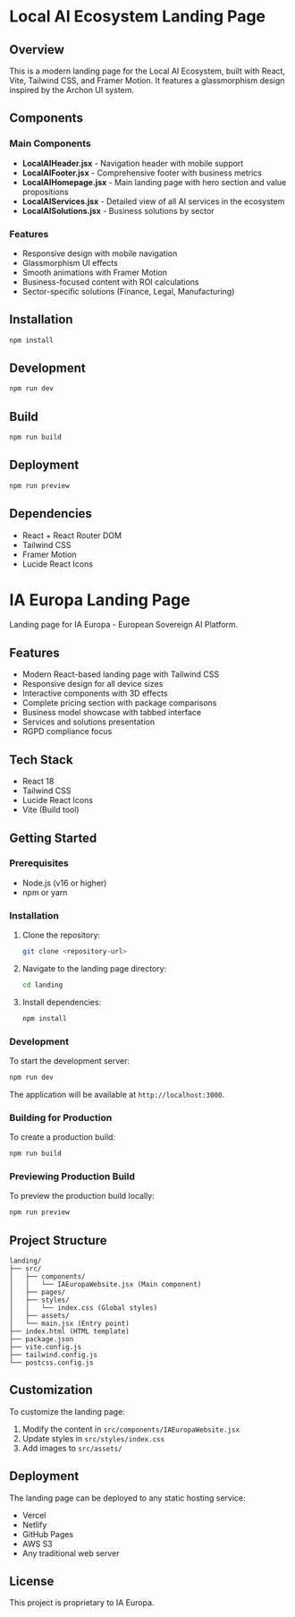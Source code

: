# Local AI Ecosystem Landing Page

## Overview
This is a modern landing page for the Local AI Ecosystem, built with React, Vite, Tailwind CSS, and Framer Motion. It features a glassmorphism design inspired by the Archon UI system.

## Components

### Main Components
- **LocalAIHeader.jsx** - Navigation header with mobile support
- **LocalAIFooter.jsx** - Comprehensive footer with business metrics
- **LocalAIHomepage.jsx** - Main landing page with hero section and value propositions
- **LocalAIServices.jsx** - Detailed view of all AI services in the ecosystem
- **LocalAISolutions.jsx** - Business solutions by sector

### Features
- Responsive design with mobile navigation
- Glassmorphism UI effects
- Smooth animations with Framer Motion
- Business-focused content with ROI calculations
- Sector-specific solutions (Finance, Legal, Manufacturing)

## Installation

```bash
npm install
```

## Development

```bash
npm run dev
```

## Build

```bash
npm run build
```

## Deployment

```bash
npm run preview
```

## Dependencies
- React + React Router DOM
- Tailwind CSS
- Framer Motion
- Lucide React Icons

# IA Europa Landing Page

Landing page for IA Europa - European Sovereign AI Platform.

## Features

- Modern React-based landing page with Tailwind CSS
- Responsive design for all device sizes
- Interactive components with 3D effects
- Complete pricing section with package comparisons
- Business model showcase with tabbed interface
- Services and solutions presentation
- RGPD compliance focus

## Tech Stack

- React 18
- Tailwind CSS
- Lucide React Icons
- Vite (Build tool)

## Getting Started

### Prerequisites

- Node.js (v16 or higher)
- npm or yarn

### Installation

1. Clone the repository:
   ```bash
   git clone <repository-url>
   ```

2. Navigate to the landing page directory:
   ```bash
   cd landing
   ```

3. Install dependencies:
   ```bash
   npm install
   ```

### Development

To start the development server:

```bash
npm run dev
```

The application will be available at `http://localhost:3000`.

### Building for Production

To create a production build:

```bash
npm run build
```

### Previewing Production Build

To preview the production build locally:

```bash
npm run preview
```

## Project Structure

```
landing/
├── src/
│   ├── components/
│   │   └── IAEuropaWebsite.jsx (Main component)
│   ├── pages/
│   ├── styles/
│   │   └── index.css (Global styles)
│   ├── assets/
│   └── main.jsx (Entry point)
├── index.html (HTML template)
├── package.json
├── vite.config.js
├── tailwind.config.js
└── postcss.config.js
```

## Customization

To customize the landing page:

1. Modify the content in `src/components/IAEuropaWebsite.jsx`
2. Update styles in `src/styles/index.css`
3. Add images to `src/assets/`

## Deployment

The landing page can be deployed to any static hosting service:

- Vercel
- Netlify
- GitHub Pages
- AWS S3
- Any traditional web server

## License

This project is proprietary to IA Europa.